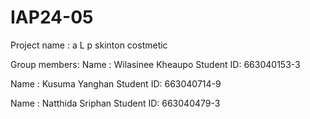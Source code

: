# IAP24-05
Project name : a L p skinton costmetic

Group members:
Name : Wilasinee Kheaupo
Student ID: 663040153-3

Name : Kusuma Yanghan
Student ID: 663040714-9

Name : Natthida Sriphan
Student ID: 663040479-3


